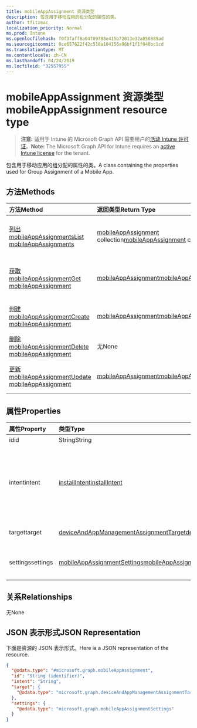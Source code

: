 ```yaml
---
title: mobileAppAssignment 资源类型
description: 包含用于移动应用的组分配的属性的类。
author: tfitzmac
localization_priority: Normal
ms.prod: Intune
ms.openlocfilehash: f0f3faff8a04709788e415b72013e32a850889ad
ms.sourcegitcommit: 0ce657622f42c510a104156a96bf1f1f040bc1cd
ms.translationtype: MT
ms.contentlocale: zh-CN
ms.lasthandoff: 04/24/2019
ms.locfileid: "32557955"
---
```

# <a name="mobileappassignment-resource-type"></a><span data-ttu-id="d3078-103">mobileAppAssignment 资源类型</span><span class="sxs-lookup"><span data-stu-id="d3078-103">mobileAppAssignment resource type</span></span>

> <span data-ttu-id="d3078-104">**注意:** 适用于 Intune 的 Microsoft Graph API 需要租户的[活动 Intune 许可证](https://go.microsoft.com/fwlink/?linkid=839381)。</span><span class="sxs-lookup"><span data-stu-id="d3078-104">**Note:** The Microsoft Graph API for Intune requires an [active Intune license](https://go.microsoft.com/fwlink/?linkid=839381) for the tenant.</span></span>

<span data-ttu-id="d3078-105">包含用于移动应用的组分配的属性的类。</span><span class="sxs-lookup"><span data-stu-id="d3078-105">A class containing the properties used for Group Assignment of a Mobile App.</span></span>

## <a name="methods"></a><span data-ttu-id="d3078-106">方法</span><span class="sxs-lookup"><span data-stu-id="d3078-106">Methods</span></span>
|<span data-ttu-id="d3078-107">方法</span><span class="sxs-lookup"><span data-stu-id="d3078-107">Method</span></span>|<span data-ttu-id="d3078-108">返回类型</span><span class="sxs-lookup"><span data-stu-id="d3078-108">Return Type</span></span>|<span data-ttu-id="d3078-109">说明</span><span class="sxs-lookup"><span data-stu-id="d3078-109">Description</span></span>|
|:---|:---|:---|
|[<span data-ttu-id="d3078-110">列出 mobileAppAssignments</span><span class="sxs-lookup"><span data-stu-id="d3078-110">List mobileAppAssignments</span></span>](../api/intune-apps-mobileappassignment-list.md)|<span data-ttu-id="d3078-111">[mobileAppAssignment](../resources/intune-apps-mobileappassignment.md) collection</span><span class="sxs-lookup"><span data-stu-id="d3078-111">[mobileAppAssignment](../resources/intune-apps-mobileappassignment.md) collection</span></span>|<span data-ttu-id="d3078-112">列出 [mobileAppAssignment](../resources/intune-apps-mobileappassignment.md) 对象的属性和关系。</span><span class="sxs-lookup"><span data-stu-id="d3078-112">List properties and relationships of the [mobileAppAssignment](../resources/intune-apps-mobileappassignment.md) objects.</span></span>|
|[<span data-ttu-id="d3078-113">获取 mobileAppAssignment</span><span class="sxs-lookup"><span data-stu-id="d3078-113">Get mobileAppAssignment</span></span>](../api/intune-apps-mobileappassignment-get.md)|[<span data-ttu-id="d3078-114">mobileAppAssignment</span><span class="sxs-lookup"><span data-stu-id="d3078-114">mobileAppAssignment</span></span>](../resources/intune-apps-mobileappassignment.md)|<span data-ttu-id="d3078-115">读取 [mobileAppAssignment](../resources/intune-apps-mobileappassignment.md) 对象的属性和关系。</span><span class="sxs-lookup"><span data-stu-id="d3078-115">Read properties and relationships of the [mobileAppAssignment](../resources/intune-apps-mobileappassignment.md) object.</span></span>|
|[<span data-ttu-id="d3078-116">创建 mobileAppAssignment</span><span class="sxs-lookup"><span data-stu-id="d3078-116">Create mobileAppAssignment</span></span>](../api/intune-apps-mobileappassignment-create.md)|[<span data-ttu-id="d3078-117">mobileAppAssignment</span><span class="sxs-lookup"><span data-stu-id="d3078-117">mobileAppAssignment</span></span>](../resources/intune-apps-mobileappassignment.md)|<span data-ttu-id="d3078-118">创建新的 [mobileAppAssignment](../resources/intune-apps-mobileappassignment.md) 对象。</span><span class="sxs-lookup"><span data-stu-id="d3078-118">Create a new [mobileAppAssignment](../resources/intune-apps-mobileappassignment.md) object.</span></span>|
|[<span data-ttu-id="d3078-119">删除 mobileAppAssignment</span><span class="sxs-lookup"><span data-stu-id="d3078-119">Delete mobileAppAssignment</span></span>](../api/intune-apps-mobileappassignment-delete.md)|<span data-ttu-id="d3078-120">无</span><span class="sxs-lookup"><span data-stu-id="d3078-120">None</span></span>|<span data-ttu-id="d3078-121">删除 [mobileAppAssignment](../resources/intune-apps-mobileappassignment.md)</span><span class="sxs-lookup"><span data-stu-id="d3078-121">Deletes a [mobileAppAssignment](../resources/intune-apps-mobileappassignment.md).</span></span>|
|[<span data-ttu-id="d3078-122">更新 mobileAppAssignment</span><span class="sxs-lookup"><span data-stu-id="d3078-122">Update mobileAppAssignment</span></span>](../api/intune-apps-mobileappassignment-update.md)|[<span data-ttu-id="d3078-123">mobileAppAssignment</span><span class="sxs-lookup"><span data-stu-id="d3078-123">mobileAppAssignment</span></span>](../resources/intune-apps-mobileappassignment.md)|<span data-ttu-id="d3078-124">更新 [mobileAppAssignment](../resources/intune-apps-mobileappassignment.md) 对象的属性。</span><span class="sxs-lookup"><span data-stu-id="d3078-124">Update the properties of a [mobileAppAssignment](../resources/intune-apps-mobileappassignment.md) object.</span></span>|

## <a name="properties"></a><span data-ttu-id="d3078-125">属性</span><span class="sxs-lookup"><span data-stu-id="d3078-125">Properties</span></span>
|<span data-ttu-id="d3078-126">属性</span><span class="sxs-lookup"><span data-stu-id="d3078-126">Property</span></span>|<span data-ttu-id="d3078-127">类型</span><span class="sxs-lookup"><span data-stu-id="d3078-127">Type</span></span>|<span data-ttu-id="d3078-128">说明</span><span class="sxs-lookup"><span data-stu-id="d3078-128">Description</span></span>|
|:---|:---|:---|
|<span data-ttu-id="d3078-129">id</span><span class="sxs-lookup"><span data-stu-id="d3078-129">id</span></span>|<span data-ttu-id="d3078-130">String</span><span class="sxs-lookup"><span data-stu-id="d3078-130">String</span></span>|<span data-ttu-id="d3078-131">实体的键。</span><span class="sxs-lookup"><span data-stu-id="d3078-131">Key of the entity.</span></span>|
|<span data-ttu-id="d3078-132">intent</span><span class="sxs-lookup"><span data-stu-id="d3078-132">intent</span></span>|[<span data-ttu-id="d3078-133">installIntent</span><span class="sxs-lookup"><span data-stu-id="d3078-133">installIntent</span></span>](../resources/intune-shared-installintent.md)|<span data-ttu-id="d3078-134">由管理员定义的安装意图。可取值为：`available`、`required`、`uninstall`、`availableWithoutEnrollment`。</span><span class="sxs-lookup"><span data-stu-id="d3078-134">The install intent defined by the admin. Possible values are: `available`, `required`, `uninstall`, `availableWithoutEnrollment`.</span></span>|
|<span data-ttu-id="d3078-135">target</span><span class="sxs-lookup"><span data-stu-id="d3078-135">target</span></span>|[<span data-ttu-id="d3078-136">deviceAndAppManagementAssignmentTarget</span><span class="sxs-lookup"><span data-stu-id="d3078-136">deviceAndAppManagementAssignmentTarget</span></span>](../resources/intune-shared-deviceandappmanagementassignmenttarget.md)|<span data-ttu-id="d3078-137">由管理员定义的目标组分配。</span><span class="sxs-lookup"><span data-stu-id="d3078-137">The target group assignment defined by the admin.</span></span>|
|<span data-ttu-id="d3078-138">settings</span><span class="sxs-lookup"><span data-stu-id="d3078-138">settings</span></span>|[<span data-ttu-id="d3078-139">mobileAppAssignmentSettings</span><span class="sxs-lookup"><span data-stu-id="d3078-139">mobileAppAssignmentSettings</span></span>](../resources/intune-apps-mobileappassignmentsettings.md)|<span data-ttu-id="d3078-140">由管理员定义的目标分配的设置。</span><span class="sxs-lookup"><span data-stu-id="d3078-140">The settings for target assignment defined by the admin.</span></span>|

## <a name="relationships"></a><span data-ttu-id="d3078-141">关系</span><span class="sxs-lookup"><span data-stu-id="d3078-141">Relationships</span></span>
<span data-ttu-id="d3078-142">无</span><span class="sxs-lookup"><span data-stu-id="d3078-142">None</span></span>

## <a name="json-representation"></a><span data-ttu-id="d3078-143">JSON 表示形式</span><span class="sxs-lookup"><span data-stu-id="d3078-143">JSON Representation</span></span>
<span data-ttu-id="d3078-144">下面是资源的 JSON 表示形式。</span><span class="sxs-lookup"><span data-stu-id="d3078-144">Here is a JSON representation of the resource.</span></span>
<!-- {
  "blockType": "resource",
  "keyProperty": "id",
  "@odata.type": "microsoft.graph.mobileAppAssignment"
}
-->
``` json
{
  "@odata.type": "#microsoft.graph.mobileAppAssignment",
  "id": "String (identifier)",
  "intent": "String",
  "target": {
    "@odata.type": "microsoft.graph.deviceAndAppManagementAssignmentTarget"
  },
  "settings": {
    "@odata.type": "microsoft.graph.mobileAppAssignmentSettings"
  }
}
```



